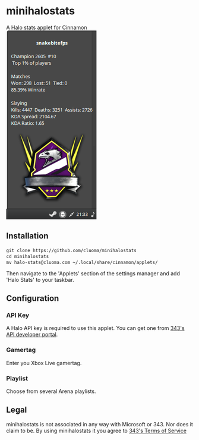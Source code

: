 # minihalostats
A Halo stats applet for Cinnamon    
![Halo Stats Screenshot](https://raw.githubusercontent.com/cluoma/minihalostats/master/ss.png)

## Installation
```
git clone https://github.com/cluoma/minihalostats
cd minihalostats
mv halo-stats@cluoma.com ~/.local/share/cinnamon/applets/
```
Then navigate to the 'Applets' section of the settings manager and add 'Halo Stats' to your taskbar.

## Configuration
### API Key
A Halo API key is required to use this applet. You can get one from [343's API developer portal](https://developer.haloapi.com/).
### Gamertag
Enter you Xbox Live gamertag.
### Playlist
Choose from several Arena playlists.

## Legal
minihalostats is not associated in any way with Microsoft or 343. Nor does it claim to be.
By using minihalostats it you agree to [343's Terms of Service](https://developer.haloapi.com/tos)
